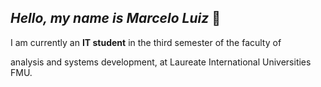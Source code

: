 ## *Hello, my name is Marcelo Luiz* 👋

<!--
**Mlluiz39/Mlluiz39** is a ✨ _special_ ✨ repository because its `README.md` (this file) appears on your GitHub profile.

Here are some ideas to get you started:

- 🔭 I’m currently working on ...
- 🌱 I’m currently learning ...
- 👯 I’m looking to collaborate on ...
- 🤔 I’m looking for help with ...
- 💬 Ask me about ...
- 📫 How to reach me: ...
- 😄 Pronouns: ...
- ⚡ Fun fact: ...
-->
I am currently an **IT student** in the third semester of the faculty of &nbsp;

analysis and systems development, at Laureate International Universities FMU.
